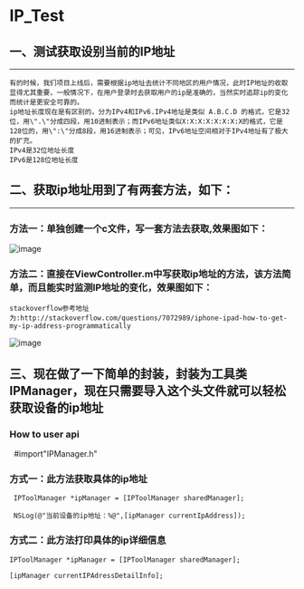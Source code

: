 # IP_Test
## 一、测试获取设别当前的IP地址
-----------------------

    有的时候，我们项目上线后，需要根据ip地址去统计不同地区的用户情况，此时IP地址的收取显得尤其重要，一般情况下，在用户登录时去获取用户的ip是准确的，当然实时追踪ip的变化而统计是更安全可靠的。
    ip地址长度现在是有区别的，分为IPv4和IPv6.IPv4地址是类似 A.B.C.D 的格式，它是32位，用\".\"分成四段，用10进制表示；而IPv6地址类似X:X:X:X:X:X:X:X的格式，它是128位的，用\":\"分成8段，用16进制表示；可见，IPv6地址空间相对于IPv4地址有了极大的扩充。
    IPv4是32位地址长度
    IPv6是128位地址长度


## 二、获取ip地址用到了有两套方法，如下：
-----------------------
   
### 方法一：单独创建一个c文件，写一套方法去获取,效果图如下：

![image](https://github.com/xiayuanquan/IP_Test/blob/master/IP_Test/source/test1.png)

### 方法二：直接在ViewController.m中写获取ip地址的方法，该方法简单，而且能实时监测IP地址的变化，效果图如下：

    stackoverflow参考地址为:http://stackoverflow.com/questions/7072989/iphone-ipad-how-to-get-my-ip-address-programmatically
    
![image](https://github.com/xiayuanquan/IP_Test/blob/master/IP_Test/source/test2.png)



## 三、现在做了一下简单的封装，封装为工具类IPManager，现在只需要导入这个头文件就可以轻松获取设备的ip地址
### How to user api  

    #import"IPManager.h"
     
### 方式一：此方法获取具体的ip地址   
     
     IPToolManager *ipManager = [IPToolManager sharedManager]; 
     
     NSLog(@"当前设备的ip地址：%@",[ipManager currentIpAddress]); 
      
### 方式二：此方法打印具体的ip详细信息
    
    IPToolManager *ipManager = [IPToolManager sharedManager];
    
    [ipManager currentIPAdressDetailInfo];
